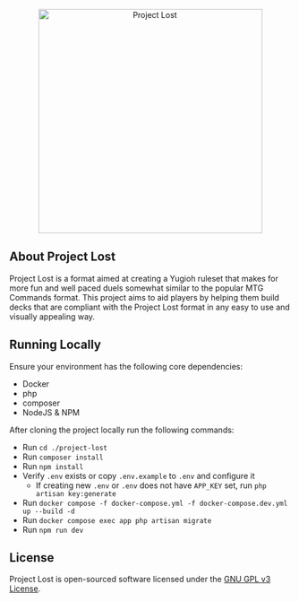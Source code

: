 <p align="center"><img src="https://github.com/aldobarr/project-lost/raw/refs/heads/master/resources/art/logo.svg" width="400" alt="Project Lost"></p>

## About Project Lost

Project Lost is a format aimed at creating a Yugioh ruleset that makes for more fun and well paced duels somewhat similar to the popular MTG Commands format.
This project aims to aid players by helping them build decks that are compliant with the Project Lost format in any easy to use and visually appealing way.

## Running Locally

Ensure your environment has the following core dependencies:
- Docker
- php
- composer
- NodeJS & NPM

After cloning the project locally run the following commands:
- Run `cd ./project-lost`
- Run `composer install`
- Run `npm install`
- Verify `.env` exists or copy `.env.example` to `.env` and configure it
  - If creating new `.env` or `.env` does not have `APP_KEY` set, run `php artisan key:generate`
- Run `docker compose -f docker-compose.yml -f docker-compose.dev.yml up --build -d`
- Run `docker compose exec app php artisan migrate`
- Run `npm run dev`

## License

Project Lost is open-sourced software licensed under the [GNU GPL v3 License](https://opensource.org/license/gpl-3-0).
